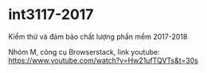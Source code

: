 # int3117-2017
Kiểm thử và đảm bảo chất lượng phần mềm 2017-2018

Nhóm M, công cụ Browserstack, link youtube: https://www.youtube.com/watch?v=Hw21ufTQVTs&t=30s
